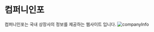 # 컴퍼니인포
컴퍼니인포는 국내 상장사의 정보를 제공하는 웹사이트 입니다. 
![companyInfo](https://user-images.githubusercontent.com/77215614/130646924-a52841eb-e479-487d-b11e-17aa3920fcd8.gif)
